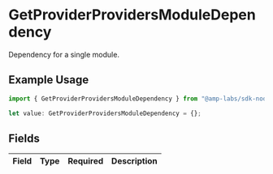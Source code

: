 # GetProviderProvidersModuleDependency

Dependency for a single module.

## Example Usage

```typescript
import { GetProviderProvidersModuleDependency } from "@amp-labs/sdk-node-platform/models/operations";

let value: GetProviderProvidersModuleDependency = {};
```

## Fields

| Field       | Type        | Required    | Description |
| ----------- | ----------- | ----------- | ----------- |